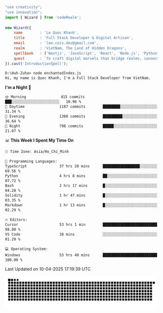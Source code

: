 <!--x axis divider-->

```js 
"use creativity";
"use innovation";
import { Wizard } from 'codeRealm';

new Wizard({
    name        : 'Le Quoc Khanh',
    title       : 'Full Stack Developer & Digital Artisan',
    email       : 'lee.cois.dev@gmail.com',
    realm       : 'VietNam, The Land of Hidden Dragons',
    spellbook   : ['Nextjs', 'JavaScript', 'React', 'Node.js', 'Python', 'Django', 'Cloud Services'],
    quest       : `To craft digital marvels that bridge realms, connect cultures, and bring imagination to life.`,
}).cast('IntroductionSpell');
```

```cmd
D:\Huh-Zuha> node enchantedIndex.js
Hi, my name is Quoc Khanh, I'm a Full Stack Developer from VietNam.
```
<!--START_SECTION:waka-->
**I'm a Night 🦉** 

```text
🌞 Morning                415 commits         ███░░░░░░░░░░░░░░░░░░░░░░   10.96 % 
🌆 Daytime                1187 commits        ████████░░░░░░░░░░░░░░░░░   31.34 % 
🌃 Evening                1388 commits        █████████░░░░░░░░░░░░░░░░   36.64 % 
🌙 Night                  798 commits         █████░░░░░░░░░░░░░░░░░░░░   21.07 % 
```


📊 **This Week I Spent My Time On** 

```text
🕑︎ Time Zone: Asia/Ho_Chi_Minh

💬 Programming Languages: 
TypeScript               37 hrs 20 mins      █████████████████░░░░░░░░   69.56 % 
Python                   4 hrs 8 mins        ██░░░░░░░░░░░░░░░░░░░░░░░   07.72 % 
Bash                     2 hrs 17 mins       █░░░░░░░░░░░░░░░░░░░░░░░░   04.28 % 
Solidity                 1 hr 47 mins        █░░░░░░░░░░░░░░░░░░░░░░░░   03.35 % 
Markdown                 1 hr 13 mins        █░░░░░░░░░░░░░░░░░░░░░░░░   02.29 % 

🔥 Editors: 
Cursor                   53 hrs 1 min        █████████████████████████   98.80 % 
VS Code                  38 mins             ░░░░░░░░░░░░░░░░░░░░░░░░░   01.20 % 

💻 Operating System: 
Windows                  53 hrs 40 mins      █████████████████████████   100.00 % 
```


 Last Updated on 10-04-2025 17:19:39 UTC
<!--END_SECTION:waka-->
<picture>
  <source media="(prefers-color-scheme: dark)" srcset="https://raw.githubusercontent.com/leecois/leecois/output/github-contribution-grid-snake-dark.svg">
  <source media="(prefers-color-scheme: light)" srcset="https://raw.githubusercontent.com/leecois/leecois/output/github-contribution-grid-snake.svg">
  <img alt="github contribution grid snake animation" src="https://raw.githubusercontent.com/leecois/leecois/output/github-contribution-grid-snake.svg">
</picture>

